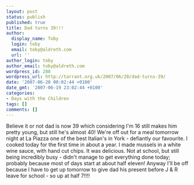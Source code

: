 ```yaml
---
layout: post
status: publish
published: true
title: Dad turns 39!!!
author:
  display_name: Toby
  login: toby
  email: toby@aldreth.com
  url: ''
author_login: toby
author_email: toby@aldreth.com
wordpress_id: 288
wordpress_url: http://tarrant.org.uk/2007/06/20/dad-turns-39/
date: '2007-06-20 00:02:44 +0100'
date_gmt: '2007-06-19 23:02:44 +0100'
categories:
- Days with the Children
tags: []
comments: []
---
```

<p>Believe it or not dad is now 39 which considering I'm 16 still makes him pretty young, but still he's almost 40! We're off out for a meal tomorrow night at La Piazza one of the best Italian's in York - defiantly our favourite. I cooked today for the first time in about a year. I made mussels in a white wine sauce, with hand cut chips. It was delicious. Not at school, but still being incredibly busy - didn't manage to get everything done today; probably because most of days start at about half eleven! Anyway I'll be off because I have to get up tomorrow to give dad his present before J & R leave for school - so up at half 7!!!!</p>

